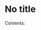 # No title

<!-- The text you write here will appear in the first doc page. (This is just a comment, will not be rendered) -->
Contents:
